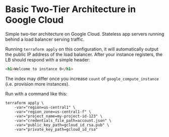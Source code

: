 # Basic Two-Tier Architecture in Google Cloud

Simple two-tier architecture on Google Cloud.
Stateless app servers running behind
a load balancer serving traffic.

Running `terraform apply` on this configuration, it will
automatically output the public IP address of the load balancer.
After your instance registers, the LB should respond with a simple header:

```html
<h1>Welcome to instance 0</h1>
```

The index may differ once you increase `count` of `google_compute_instance`
(i.e. provision more instances).

Run with a command like this:

```
terraform apply \
	-var="region=us-central1" \
	-var="region_zone=us-central1-f" \
	-var="project_name=my-project-id-123" \
	-var="credentials_file_path=account.json" \
	-var="public_key_path=gcloud_id_rsa.pub" \
	-var="private_key_path=gcloud_id_rsa"
```
